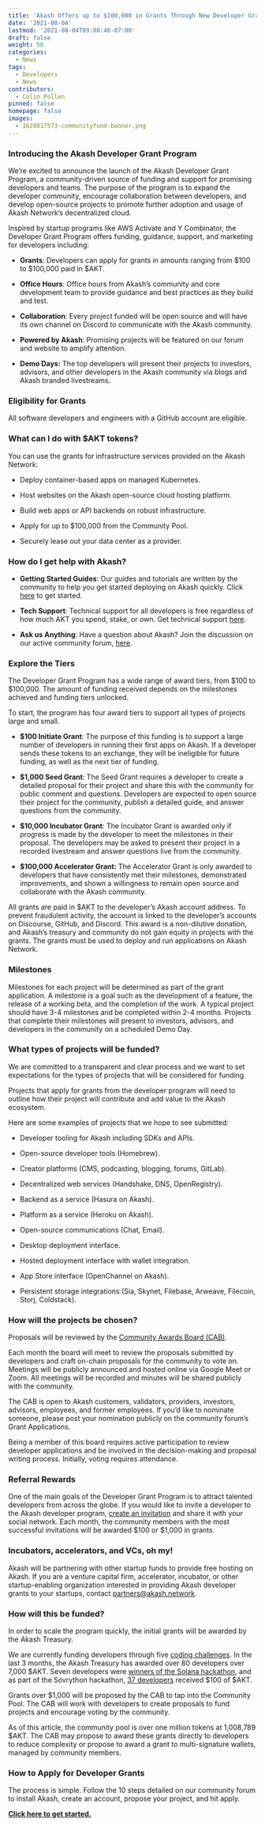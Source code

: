 ```yaml
---
title: 'Akash Offers up to $100,000 in Grants Through New Developer Grant Program'
date: '2021-08-04'
lastmod: '2021-08-04T09:08:46-07:00'
draft: false
weight: 50
categories:
  - News
tags:
  - Developers
  - News
contributors:
  - Colin Pollen
pinned: false
homepage: false
images:
  - 1628017573-communityfund-banner.png
---
```

### Introducing the Akash Developer Grant Program

We’re excited to announce the launch of the Akash Developer Grant Program, a community-driven source of funding and support for promising developers and teams. The purpose of the program is to expand the developer community, encourage collaboration between developers, and develop open-source projects to promote further adoption and usage of Akash Network’s decentralized cloud.

Inspired by startup programs like AWS Activate and Y Combinator, the Developer Grant Program offers funding, guidance, support, and marketing for developers including:

*   **Grants**: Developers can apply for grants in amounts ranging from $100 to $100,000 paid in $AKT.
    
*   **Office Hours**: Office hours from Akash’s community and core development team to provide guidance and best practices as they build and test.
    
*   **Collaboration**: Every project funded will be open source and will have its own channel on Discord to communicate with the Akash community. 
    
*   **Powered by Akash**: Promising projects will be featured on our forum and website to amplify attention.
    
*   **Demo Days:** The top developers will present their projects to investors, advisors, and other developers in the Akash community via blogs and Akash branded livestreams.
    

### Eligibility for Grants

All software developers and engineers with a GitHub account are eligible.

### What can I do with $AKT tokens?

You can use the grants for infrastructure services provided on the Akash Network:

*   Deploy container-based apps on managed Kubernetes.
    
*   Host websites on the Akash open-source cloud hosting platform.
    
*   Build web apps or API backends on robust infrastructure.
    
*   Apply for up to $100,000 from the Community Pool.
    
*   Securely lease out your data center as a provider.  
    

### How do I get help with Akash?

*   **Getting Started Guides**: Our guides and tutorials are written by the community to help you get started deploying on Akash quickly. Click [here](https://forum.akash.network/c/learn/14) to get started. 
    
*   **Tech Support**: Technical support for all developers is free regardless of how much AKT you spend, stake, or own. Get technical support [here](https://forum.akash.network/c/support/19). 
    
*   **Ask us Anything**: Have a question about Akash? Join the discussion on our active community forum, [here](https://forum.akash.network/c/support/faq/24). 
    

### **Explore the Tiers**

The Developer Grant Program has a wide range of award tiers, from $100 to $100,000. The amount of funding received depends on the milestones achieved and funding tiers unlocked. 

To start, the program has four award tiers to support all types of projects large and small. 

*   **$100 Initiate Grant**: The purpose of this funding is to support a large number of developers in running their first apps on Akash. If a developer sends these tokens to an exchange, they will be ineligible for future funding, as well as the next tier of funding. 
    
*   **$1,000 Seed Grant**: The Seed Grant requires a developer to create a detailed proposal for their project and share this with the community for public comment and questions. Developers are expected to open source their project for the community, publish a detailed guide, and answer questions from the community.  
    
*   **$10,000 Incubator Grant**: The Incubator Grant is awarded only if progress is made by the developer to meet the milestones in their proposal. The developers may be asked to present their project in a recorded livestream and answer questions live from the community. 
    
*   **$100,000 Accelerator Grant:** The Accelerator Grant is only awarded to developers that have consistently met their milestones, demonstrated improvements, and shown a willingness to remain open source and collaborate with the Akash community.
    

All grants are paid in $AKT to the developer’s Akash account address. To prevent fraudulent activity, the account is linked to the developer’s accounts on Discourse, GitHub, and Discord. This award is a non-dilutive donation, and Akash’s treasury and community do not gain equity in projects with the grants. The grants must be used to deploy and run applications on Akash Network. 

### **Milestones**

Milestones for each project will be determined as part of the grant application. A milestone is a goal such as the development of a feature, the release of a working beta, and the completion of the work. A typical project should have 3-4 milestones and be completed within 2-4 months. Projects that complete their milestones will present to investors, advisors, and developers in the community on a scheduled Demo Day. 

### **What types of projects will be funded?**

We are committed to a transparent and clear process and we want to set expectations for the types of projects that will be considered for funding. 

Projects that apply for grants from the developer program will need to outline how their project will contribute and add value to the Akash ecosystem. 

Here are some examples of projects that we hope to see submitted:

*   Developer tooling for Akash including SDKs and APIs.
    
*   Open-source developer tools (Homebrew).
    
*   Creator platforms (CMS, podcasting, blogging, forums, GitLab).
    
*   Decentralized web services (Handshake, DNS, OpenRegistry).
    
*   Backend as a service (Hasura on Akash).
    
*   Platform as a service (Heroku on Akash).
    
*   Open-source communications (Chat, Email).
    
*   Desktop deployment interface.
    
*   Hosted deployment interface with wallet integration.
    
*   App Store interface (OpenChannel on Akash).
    
*   Persistent storage integrations (Sia, Skynet, Filebase, Arweave, Filecoin, Storj, Coldstack).
    

### **How will the projects be chosen?**

Proposals will be reviewed by the [Community Awards Board (CAB)](https://forum.akash.network/t/proposal-developer-grants-program-community-awards-board/541). 

Each month the board will meet to review the proposals submitted by developers and craft on-chain proposals for the community to vote on. Meetings will be publicly announced and hosted online via Google Meet or Zoom. All meetings will be recorded and minutes will be shared publicly with the community.  

The CAB is open to Akash customers, validators, providers, investors, advisors, employees, and former employees. If you’d like to nominate someone, please post your nomination publicly on the community forum’s Grant Applications. 

Being a member of this board requires active participation to review developer applications and be involved in the decision-making and proposal writing process. Initially, voting requires attendance.

### **Referral Rewards**

One of the main goals of the Developer Grant Program is to attract talented developers from across the globe. If you would like to invite a developer to the Akash developer program, [create an invitation](https://forum.akash.network/my/invited/) and share it with your social network. Each month, the community members with the most successful invitations will be awarded $100 or $1,000 in grants.

### **Incubators, accelerators, and VCs, oh my!**

Akash will be partnering with other startup funds to provide free hosting on Akash. If you are a venture capital firm, accelerator, incubator, or other startup-enabling organization interested in providing Akash developer grants to your startups, contact [partners@akash.network](mailto:partners@akash.network). 

### **How will this be funded?**

In order to scale the program quickly, the initial grants will be awarded by the Akash Treasury. 

We are currently funding developers through five [coding challenges](https://forum.akash.network/c/challenge/7). In the last 3 months, the Akash Treasury has awarded over 80 developers over 7,000 $AKT. Seven developers were [winners of the Solana hackathon](https://forum.akash.network/t/winners-of-the-akash-solana-hackathon/455), and as part of the Sovrython hackathon, [37 developers](https://forum.akash.network/c/hackathons/sovryn/16) received $100 of $AKT.

Grants over $1,000 will be proposed by the CAB to tap into the Community Pool. The CAB will work with developers to create proposals to fund projects and encourage voting by the community. 

As of this article, the community pool is over one million tokens at 1,008,789 $AKT. The CAB may propose to award these grants directly to developers to reduce complexity or propose to award a grant to multi-signature wallets, managed by community members.

### **How to Apply for Developer Grants**

The process is simple. Follow the 10 steps detailed on our community forum to install Akash, create an account, propose your project, and hit apply.

[**Click here to get started.**](https://forum.akash.network/t/how-to-apply-for-developer-grants/)